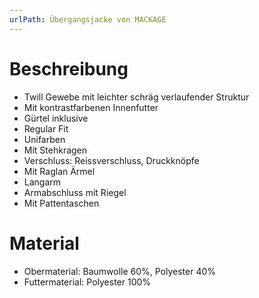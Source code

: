 ```yaml
---
urlPath: Übergangsjacke von MACKAGE
---
```


# Beschreibung

- Twill Gewebe mit leichter schräg verlaufender Struktur
- Mit kontrastfarbenen Innenfutter
- Gürtel inklusive
- Regular Fit
- Unifarben
- Mit Stehkragen
- Verschluss: Reissverschluss, Druckknöpfe
- Mit Raglan Ärmel
- Langarm
- Armabschluss mit Riegel
- Mit Pattentaschen

# Material

- Obermaterial: Baumwolle 60%, Polyester 40%
- Futtermaterial: Polyester 100%
